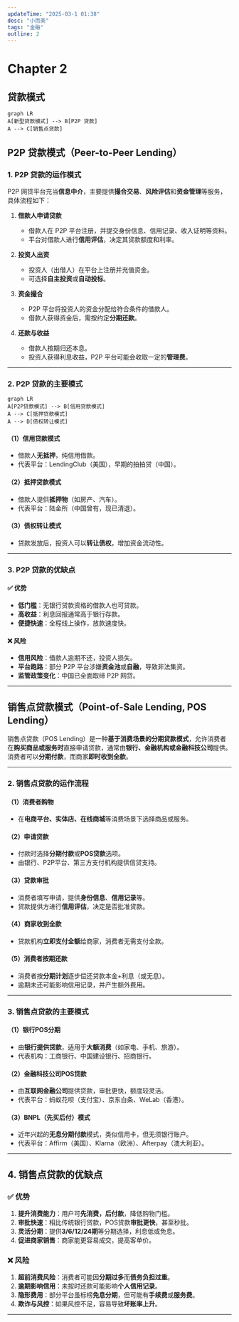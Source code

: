 ```yaml
---
updateTime: "2025-03-1 01:38"
desc: "小而美"
tags: "金融"
outline: 2
---
```

# Chapter 2

## 贷款模式

```mermaid
graph LR
A[新型贷款模式] --> B[P2P 贷款]
A --> C[销售点贷款]

```

## P2P 贷款模式（Peer-to-Peer Lending）

### 1. P2P 贷款的运作模式

P2P 网贷平台充当**信息中介**，主要提供**撮合交易**、**风险评估**和**资金管理**等服务，具体流程如下：

1. **借款人申请贷款**

   - 借款人在 P2P 平台注册，并提交身份信息、信用记录、收入证明等资料。
   - 平台对借款人进行**信用评估**，决定其贷款额度和利率。

2. **投资人出资**

   - 投资人（出借人）在平台上注册并充值资金。
   - 可选择**自主投资**或**自动投标**。

3. **资金撮合**

   - P2P 平台将投资人的资金分配给符合条件的借款人。
   - 借款人获得资金后，需按约定**分期还款**。

4. **还款与收益**
   - 借款人按期归还本息。
   - 投资人获得利息收益，P2P 平台可能会收取一定的**管理费**。

---

### 2. P2P 贷款的主要模式

```mermaid
graph LR
A[P2P贷款模式] --> B[信用贷款模式]
A --> C[抵押贷款模式]
A --> D[债权转让模式]
```

#### （1）信用贷款模式

- 借款人**无抵押**，纯信用借款。
- 代表平台：LendingClub（美国），早期的拍拍贷（中国）。

#### （2）抵押贷款模式

- 借款人提供**抵押物**（如房产、汽车）。
- 代表平台：陆金所（中国曾有，现已清退）。

#### （3）债权转让模式

- 贷款发放后，投资人可以**转让债权**，增加资金流动性。

---

### 3. P2P 贷款的优缺点

#### ✅ **优势**

- **低门槛**：无银行贷款资格的借款人也可贷款。
- **高收益**：利息回报通常高于银行存款。
- **便捷快速**：全程线上操作，放款速度快。

#### ❌ **风险**

- **信用风险**：借款人逾期不还，投资人损失。
- **平台跑路**：部分 P2P 平台涉嫌**资金池**或**自融**，导致非法集资。
- **监管政策变化**：中国已全面取缔 P2P 网贷。

---

##  销售点贷款模式（Point-of-Sale Lending, POS Lending）

销售点贷款（POS Lending）是一种**基于消费场景的分期贷款模式**，允许消费者在**购买商品或服务时**直接申请贷款，通常由**银行、金融机构或金融科技公司**提供。消费者可以**分期付款**，而商家**即时收到全款**。

---

### 2. 销售点贷款的运作流程
#### **（1）消费者购物**
- 在**电商平台、实体店、在线商城**等消费场景下选择商品或服务。

#### **（2）申请贷款**
- 付款时选择**分期付款**或**POS贷款**选项。
- 由银行、P2P平台、第三方支付机构提供信贷支持。

#### **（3）贷款审批**
- 消费者填写申请，提供**身份信息**、**信用记录**等。
- 贷款提供方进行**信用评估**，决定是否批准贷款。

#### **（4）商家收到全款**
- 贷款机构**立即支付全额**给商家，消费者无需支付全款。

#### **（5）消费者按期还款**
- 消费者按**分期计划**逐步偿还贷款本金+利息（或无息）。
- 逾期未还可能影响信用记录，并产生额外费用。

---

### 3. 销售点贷款的主要模式
#### **（1）银行POS分期**
- 由**银行提供贷款**，适用于**大额消费**（如家电、手机、旅游）。
- 代表机构：工商银行、中国建设银行、招商银行。

#### **（2）金融科技公司POS贷款**
- 由**互联网金融公司**提供贷款，审批更快，额度较灵活。
- 代表平台：蚂蚁花呗（支付宝）、京东白条、WeLab（香港）。

#### **（3）BNPL（先买后付）模式**
- 近年兴起的**无息分期付款**模式，类似信用卡，但无须银行账户。
- 代表平台：Affirm（美国）、Klarna（欧洲）、Afterpay（澳大利亚）。

---

## 4. 销售点贷款的优缺点
### ✅ **优势**
1. **提升消费能力**：用户可**先消费，后付款**，降低购物门槛。
2. **审批快速**：相比传统银行贷款，POS贷款**审批更快**，甚至秒批。
3. **灵活分期**：提供**3/6/12/24期**等分期选择，利息低或免息。
4. **促进商家销售**：商家能更容易成交，提高客单价。

### ❌ **风险**
1. **超前消费风险**：消费者可能因**分期过多**而**债务负担过重**。
2. **逾期影响信用**：未按时还款可能影响**个人信用记录**。
3. **隐形费用**：部分平台虽标榜**免息分期**，但可能有**手续费**或**服务费**。
4. **欺诈与风控**：如果风控不足，容易导致**坏账率上升**。

---

